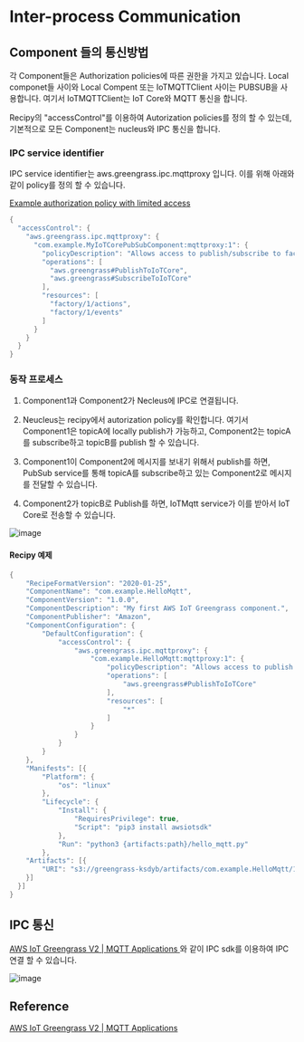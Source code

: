 # Inter-process Communication

## Component 들의 통신방법

각 Component들은 Authorization policies에 따른 권한을 가지고 있습니다. Local componet들 사이와 Local Compent 또는 IoTMQTTClient 사이는 PUBSUB을 사용합니다. 여기서 IoTMQTTClient는 IoT Core와 MQTT 통신을 합니다. 

Recipy의 "accessControl"를 이용하여 Autorization policies를 정의 할 수 있는데, 기본적으로 모든 Component는 nucleus와 IPC 통신을 합니다. 


### IPC service identifier

IPC service identifier는 aws.greengrass.ipc.mqttproxy 입니다. 이를 위해 아래와 같이 policy를 정의 할 수 있습니다. 

[Example authorization policy with limited access](https://docs.aws.amazon.com/greengrass/v2/developerguide/ipc-iot-core-mqtt.html)

```java
{
  "accessControl": {
    "aws.greengrass.ipc.mqttproxy": {
      "com.example.MyIoTCorePubSubComponent:mqttproxy:1": {
        "policyDescription": "Allows access to publish/subscribe to factory 1 topics.",
        "operations": [
          "aws.greengrass#PublishToIoTCore",
          "aws.greengrass#SubscribeToIoTCore"
        ],
        "resources": [
          "factory/1/actions",
          "factory/1/events"
        ]
      }
    }
  }
}
```


### 동작 프로세스

1) Component1과 Component2가 Necleus에 IPC로 연결됩니다.

2) Neucleus는 recipy에서 autorization policy를 확인합니다. 여기서 Component1은 topicA에 locally publish가 가능하고, Component2는 topicA를 subscribe하고 topicB를 publish 할 수 있습니다. 

3) Component1이 Component2에 메시지를 보내기 위해서 publish를 하면, PubSub service를 통해 topicA를 subscribe하고 있는 Component2로 메시지를 전달할 수 있습니다. 

4) Component2가 topicB로 Publish를 하면, IoTMqtt service가 이를 받아서 IoT Core로 전송할 수 있습니다. 

![image](https://user-images.githubusercontent.com/52392004/181382025-d2a786dd-b2f1-46a7-9cc5-065ae749c54d.png)

#### Recipy 예제 

```java
{
	"RecipeFormatVersion": "2020-01-25",
	"ComponentName": "com.example.HelloMqtt",
	"ComponentVersion": "1.0.0",
	"ComponentDescription": "My first AWS IoT Greengrass component.",
	"ComponentPublisher": "Amazon",
	"ComponentConfiguration": {
		"DefaultConfiguration": {
			"accessControl": {
				"aws.greengrass.ipc.mqttproxy": {
					"com.example.HelloMqtt:mqttproxy:1": {
						"policyDescription": "Allows access to publish to all AWS IoT Core topics.",
						"operations": [
							"aws.greengrass#PublishToIoTCore"
						],
						"resources": [
							"*"
						]
					}
				}
			}
		}
	},
	"Manifests": [{
		"Platform": {
			"os": "linux"
		},
		"Lifecycle": {
			"Install": {
				"RequiresPrivilege": true,
				"Script": "pip3 install awsiotsdk"
			},
			"Run": "python3 {artifacts:path}/hello_mqtt.py"
		},
    "Artifacts": [{
        "URI": "s3://greengrass-ksdyb/artifacts/com.example.HelloMqtt/1.0.0/hello_mqtt.py"
    }]
  }]
}
```

## IPC 통신

[AWS IoT Greengrass V2 | MQTT Applications ](https://www.youtube.com/watch?v=hAZ-nlAaSvw)와 같이 IPC sdk를 이용하여 IPC 연결 할 수 있습니다. 

![image](https://user-images.githubusercontent.com/52392004/182856688-2c9ffc38-5ceb-4ea7-b919-f95111663f94.png)


## Reference

[AWS IoT Greengrass V2 | MQTT Applications ](https://www.youtube.com/watch?v=hAZ-nlAaSvw)
